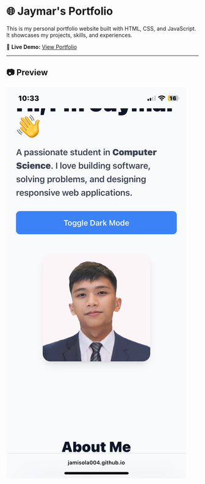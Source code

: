 # 🌐 Jaymar's Portfolio

This is my personal portfolio website built with HTML, CSS, and JavaScript.  
It showcases my projects, skills, and experiences.

🔗 **Live Demo:** [View Portfolio](https://your-username.github.io/your-repo/)

---

## 📷 Preview
![Portfolio Screenshot](IMG_3528.png)

